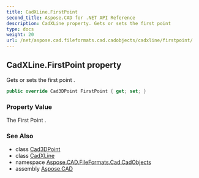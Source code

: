 ```yaml
---
title: CadXLine.FirstPoint
second_title: Aspose.CAD for .NET API Reference
description: CadXLine property. Gets or sets the first point 
type: docs
weight: 20
url: /net/aspose.cad.fileformats.cad.cadobjects/cadxline/firstpoint/
---
```

## CadXLine.FirstPoint property

Gets or sets the first point .

```csharp
public override Cad3DPoint FirstPoint { get; set; }
```

### Property Value

The First Point .

### See Also

* class [Cad3DPoint](../../cad3dpoint/)
* class [CadXLine](../)
* namespace [Aspose.CAD.FileFormats.Cad.CadObjects](../../cadxline/)
* assembly [Aspose.CAD](../../../)


